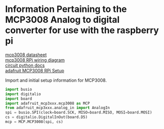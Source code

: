 # Information Pertaining to the MCP3008 Analog to digital converter for use with the raspberry pi

[mcp3008 datasheet](https://cdn-shop.adafruit.com/datasheets/MCP3008.pdf)  
[mcp3008 RPi wiring diagram](https://forge.codesys.com/drv/mcp3008/home/Home/attachment/MCP3008_schem.png)  
[circuit python docs](https://circuitpython.readthedocs.io/en/latest/shared-bindings/index.html)  
[adafruit MCP3008 RPi Setup](https://learn.adafruit.com/mcp3008-spi-adc/python-circuitpython)  

Import and initial setup information for MCP3008.  

```python
import busio
import digitalio
import board
import adafruit_mcp3xxx.mcp3008 as MCP
from adafruit_mcp3xxx.analog_in import AnalogIn
spi = busio.SPI(clock=board.SCK, MISO=board.MISO, MOSI=board.MOSI)
cs = digitalio.DigitalInOut(board.D5)
mcp = MCP.MCP3008(spi, cs)
```
